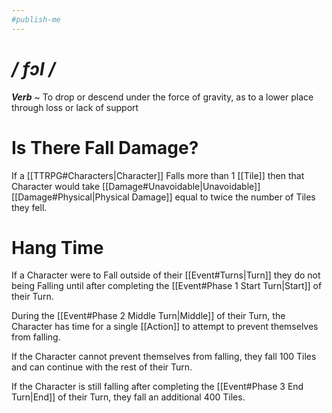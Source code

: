 ```yaml
---
#publish-me
---
```

# */ fɔl /*
***Verb*** ~ To drop or descend under the force of gravity, as to a lower place through loss or lack of support
# Is There Fall Damage?
If a [[TTRPG#Characters|Character]] Falls more than 1 [[Tile]] then that Character would take [[Damage#Unavoidable|Unavoidable]] [[Damage#Physical|Physical Damage]] equal to twice the number of Tiles they fell.
# Hang Time
If a Character were to Fall outside of their [[Event#Turns|Turn]] they do not being Falling until after completing the [[Event#Phase 1 Start Turn|Start]] of their Turn. 

During the [[Event#Phase 2 Middle Turn|Middle]] of their Turn, the Character has time for a single [[Action]] to attempt to prevent themselves from falling.

If the Character cannot prevent themselves from falling, they fall 100 Tiles and can continue with the rest of their Turn. 

If the Character is still falling after completing the [[Event#Phase 3 End Turn|End]] of their Turn, they fall an additional 400 Tiles.